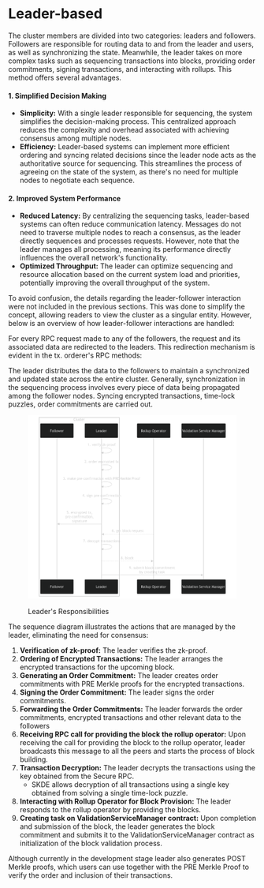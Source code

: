 # Leader-based

The cluster members are divided into two categories: leaders and followers. Followers are responsible for routing data to and from the leader and users, as well as synchronizing the state. Meanwhile, the leader takes on more complex tasks such as sequencing transactions into blocks, providing order commitments, signing transactions, and interacting with rollups. This method offers several advantages.

#### 1. Simplified Decision Making <a href="#simpler-decision-making" id="simpler-decision-making"></a>

* **Simplicity:** With a single leader responsible for sequencing, the system simplifies the decision-making process. This centralized approach reduces the complexity and overhead associated with achieving consensus among multiple nodes.
* **Efficiency:** Leader-based systems can implement more efficient ordering and syncing related decisions  since the leader node acts as the authoritative source for sequencing. This streamlines the process of agreeing on the state of the system, as there's no need for multiple nodes to negotiate each sequence.

#### 2. Improved System Performance

* **Reduced Latency:** By centralizing the sequencing tasks, leader-based systems can often reduce communication latency. Messages do not need to traverse multiple nodes to reach a consensus, as the leader directly sequences and processes requests. However, note that the leader manages all processing, meaning its performance directly influences the overall network's functionality.
* **Optimized Throughput:** The leader can optimize sequencing and resource allocation based on the current system load and priorities, potentially improving the overall throughput of the system.

To avoid confusion, the details regarding the leader-follower interaction were not included in the previous sections. This was done to simplify the concept, allowing readers to view the cluster as a singular entity. However, below is an overview of how leader-follower interactions are handled:

For every RPC request made to any of the followers, the request and its associated data are redirected to the leaders. This redirection mechanism is evident in the tx. orderer's RPC methods:

The leader distributes the data to the followers to maintain a synchronized and updated state across the entire cluster. Generally, synchronization in the sequencing process involves every piece of data being propagated among the follower nodes. Syncing encrypted transactions, time-lock puzzles, order commitments are carried out.

<figure><img src="../../../.gitbook/assets/image (13) (1).png" alt=""><figcaption><p>Leader's Responsibilities</p></figcaption></figure>

The sequence diagram illustrates the actions that are managed by the leader, eliminating the need for consensus:

1. **Verification of zk-proof:** The leader verifies the zk-proof.
2. **Ordering of Encrypted Transactions:** The leader arranges the encrypted transactions for the upcoming block.
3. **Generating an Order Commitment:** The leader creates order commitments with PRE Merkle proofs for the encrypted transactions.
4. **Signing the Order Commitment:** The leader signs the order commitments.
5. **Forwarding the Order Commitments:** The leader forwards the order commitments, encrypted transactions and other relevant data to the followers&#x20;
6. **Receiving RPC call for providing the block the rollup operator:** Upon receiving the call for providing the block to the rollup operator, leader broadcasts this message to all the peers and starts the process of block building.
7. **Transaction Decryption:** The leader decrypts the transactions using the key obtained from the Secure RPC.
   * SKDE allows decryption of all transactions using a single key obtained from solving a single time-lock puzzle.
8. **Interacting with Rollup Operator for Block Provision:** The leader responds to the rollup operator by providing the blocks.
9. **Creating task on ValidationServiceManager contract:** Upon completion and submission of the block, the leader generates the block commitment and submits it to the ValidationServiceManager contract as initialization of the block validation process.

Although currently in the development stage leader also generates POST Merkle proofs, which users can use together with the PRE Merkle Proof to verify the order and inclusion of their transactions.&#x20;
